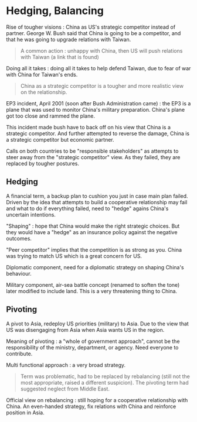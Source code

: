 # Hedging, Balancing

Rise of tougher visions : China as US's strategic competitor instead of partner. George W. Bush said that China is going to be a competitor, and that he was going to upgrade relations with Taiwan.

> A common action : unhappy with China, then US will push relations with Taiwan (a link that is found)

Doing all it takes : doing all it takes to help defend Taiwan, due to fear of war with China for Taiwan's ends.

> China as a strategic competitor is a tougher and more realistic view on the relationship.

EP3 incident, April 2001 (soon after Bush Administration came) : the EP3 is a plane that was used to monitor China's military preparation. China's plane got too close and rammed the plane.

This incident made bush have to back off on his view that China is a strategic competitor. And further attempted to reverse the damage, China is a strategic competitor but economic partner.

Calls on both countries to be "responsible stakeholders" as attempts to steer away from the "strategic competitor" view. As they failed, they are replaced by tougher postures.

## Hedging

A financial term, a backup plan to cushion you just in case main plan failed. Driven by the idea that attempts to build a cooperative relationship may fail and what to do if everything failed, need to "hedge" agains China's uncertain intentions.

"Shaping" : hope that China would make the right strategic choices. But they would have a "hedge" as an insurance policy against the negative outcomes.

"Peer competitor" implies that the competition is as strong as you. China was trying to match US which is a great concern for US.

Diplomatic component, need for a diplomatic strategy on shaping China's behaviour.

Military component, air-sea battle concept (renamed to soften the tone) later modified to include land. This is a very threatening thing to China.

## Pivoting

A pivot to Asia, redeploy US priorities (military) to Asia. Due to the view that US was disengaging from Asia when Asia wants US in the region.

Meaning of pivoting : a "whole of government approach", cannot be the responsibility of the ministry, department, or agency. Need everyone to contribute.

Multi functional approach : a very broad strategy.

> Term was problematic, had to be replaced by rebalancing (still not the most appropriate, raised a different suspicion). The pivoting term had suggested neglect from Middle East.

Official view on rebalancing : still hoping for a cooperative relationship with China. An even-handed strategy, fix relations with China and reinforce position in Asia.

